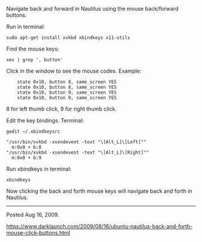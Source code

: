 Navigate back and forward in Nautilus using the mouse back/forward buttons:

Run in terminal:
```
sudo apt-get install xvkbd xbindkeys x11-utils
```

Find the mouse keys:
```
xev | grep ', button'
```
Click in the window to see the mouse codes. Example:
```
    state 0x10, button 8, same_screen YES
    state 0x10, button 8, same_screen YES
    state 0x10, button 9, same_screen YES
    state 0x10, button 9, same_screen YES
```
8 for left thumb click, 9 for right thumb click.

Edit the key bindings. Terminal:
```
gedit ~/.xbindkeysrc
```
```
"/usr/bin/xvkbd -xsendevent -text "\[Alt_L]\[Left]""
  m:0x0 + b:8
"/usr/bin/xvkbd -xsendevent -text "\[Alt_L]\[Right]""
  m:0x0 + b:9
```

Run xbindkeys in terminal:
```
xbindkeys
```

Now clicking the back and forth mouse keys will navigate back and forth in Nautilus.

---

Posted Aug 16, 2009.

https://www.darklaunch.com/2009/08/16/ubuntu-nautilus-back-and-forth-mouse-click-buttons.html